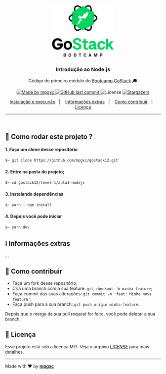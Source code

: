 <h1 align="center">
    <img alt="GoStack" src="../../.github/gostack.png" width="200px" />
</h1>

<h3 align="center">
  Introdução ao Node.js
</h3>

<p align="center">Código do primeiro módulo do <a href="https://rocketseat.com.br/bootcamp">Bootcamp GoStack</a> 🎓</p>

<p align="center">
  <a href="https://www.linkedin.com/in/mpgxc/">
    <img alt="Made by mpgxc" src="https://img.shields.io/badge/made%20by-mpgxc-green">
  </a>
  
  <a href="https://github.com/mpgxc/gostack12/commits/master">
    <img alt="GitHub last commit" src="https://img.shields.io/github/last-commit/mpgxc/gostack12.svg">
  </a>

  <img alt="License" src="https://img.shields.io/badge/license-MIT-%2304D361">	
  
  <a href="https://github.com/mpgxc/gostack12/stargazers">
    <img alt="Stargazers" src="https://img.shields.io/github/stars/mpgxc/gostack12?style=social">
  </a>
	
</p>

<p align="center">
  <a href="#-instalacao-e-execução">Instalação e execução</a>&nbsp;&nbsp;&nbsp;|&nbsp;&nbsp;&nbsp;
	<a href="#-informações-extras">Informações extras</a>&nbsp;&nbsp;&nbsp;|&nbsp;&nbsp;&nbsp;
  <a href="#-como-contribuir">Como contribuir</a>&nbsp;&nbsp;&nbsp;|&nbsp;&nbsp;&nbsp;
  <a href="#memo-licença">Licença</a>
</p>


<hr>
<br/>

## 🚀 Como rodar este projeto ?


#### 1. Faça um clone desse repositório
```bash
$~ git clone https://github.com/mpgxc/gostack12.git
```
#### 2. Entre na pasta do projeto;
```bash
$~ cd gostack12/level-1/aula1-nodejs
```
#### 3. Instalando dependências
```bash
$~ yarn | npm install
```
#### 4. Depois você pode iniciar
```bash
$~ yarn dev
```

## ℹ️ Informações extras

...

## 🤔 Como contribuir

- Faça um fork desse repositório;
- Cria uma branch com a sua feature: `git checkout -b minha-feature`;
- Faça commit das suas alterações: `git commit -m 'feat: Minha nova feature'`;
- Faça push para a sua branch: `git push origin minha-feature`.

Depois que o merge da sua pull request for feito, você pode deletar a sua branch.

## :memo: Licença

Esse projeto está sob a licença MIT. Veja o arquivo [LICENSE](../LICENSE.md) para mais detalhes.

---

Made with ♥ by **[mpgxc](https://www.linkedin.com/in/mpgxc/)**
